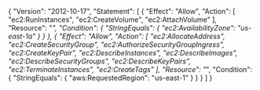 {
    "Version": "2012-10-17",
    "Statement": [
        {
            "Effect": "Allow",
            "Action": [
                "ec2:RunInstances",
                "ec2:CreateVolume",
                "ec2:AttachVolume"
            ],
            "Resource": "*",
            "Condition": {
                "StringEquals": {
                    "ec2:AvailabilityZone": "us-east-1a"
                }
            }
        },
        {
            "Effect": "Allow",
            "Action": [
                "ec2:AllocateAddress",
                "ec2:CreateSecurityGroup",
                "ec2:AuthorizeSecurityGroupIngress",
                "ec2:CreateKeyPair",
                "ec2:DescribeInstances",
                "ec2:DescribeImages",
                "ec2:DescribeSecurityGroups",
                "ec2:DescribeKeyPairs",
                "ec2:TerminateInstances",
                "ec2:CreateTags"
            ],
            "Resource": "*",
            "Condition": {
                "StringEquals": {
                    "aws:RequestedRegion": "us-east-1"
                }
            }
        }
    ]
}
